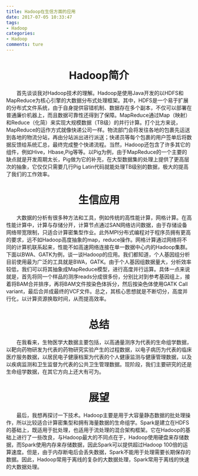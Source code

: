```yaml
---
title: Hadoop在生信方面的应用
date: 2017-07-05 10:33:47
tags:
- Hadoop
categories:
- Hadoop
comments: ture
---
```


# <center>Hadoop简介
&emsp;&emsp;首先谈谈我对Hadoop技术的理解。Hadoop是使用Java开发的以HDFS和MapReduce为核心引擎的大数据分布式处理框架。其中，HDFS是一个易于扩展的分布式文件系统，由于自身提供容错机制、数据存在多个副本，不仅可以部署在普通廉价机器上，而且数据可靠性还得到了保障。MapReduce通过Map（映射）和Reduce（化简）来实现大规模数据（TB级）的并行计算。打个比方来说，MapReduce的运作方式就像快递公司一样。物流部门会将发往各地的包裹先运送到各地的物流分站，再由分站派出进行派送；快递员等每个包裹的用户签单后将数据反馈给系统汇总，最终完成整个快递流程。当然，Hadoop还包含了许多其它的组件，例如Hive，Hbase,Pig等等。以Pig为例，由于MapReduce的一个主要的缺点就是开发周期太长，Pig做为它的补充，在大型数据集的处理上提供了更高层次的抽象，它仅仅只需要几行Pig Latin代码就能处理TB级别的数据，极大的提高了我们的工作效率。
# <center>生信应用
&emsp;&emsp;大数据的分析有很多种方法和工具，例如传统的高性能计算，网格计算。在高性能计算中，计算与存储分开，计算节点通过SAN网络访问数据，由于存储设备网络带宽限制，只适合计算密集型作业。此外MPI分布式编程对于程序员拥有更高的要求，远不如Hadoop高度抽象的map，reduce操作。网格计算通过网络将不同的计算机联系起来，性能不如高速网络连接在单一数据中心内的Hadoop集群。
下面以BWA、GATK为例，谈一谈Hadoop的应用。我们都知道，个人基因组分析目前使用最为广泛的工具就是BWA，GATK。由于个人基因组数据量大，分析效率较低，我们可以将其抽象成MapReduce模型，进行高度并行运算。具体一点来说就是，首先将同一个样品的测序reads分成很多份，分别比对到参考基因组上，接着将BAM合并排序，再将BAM文件按染色体拆分，然后按染色体使用GATK Call variant，最后合并成最终的VCF文件。总之，其核心思想就是不断切分，高度并行化，以计算资源换取时间，从而提高效率。

# <center>总结
&emsp;&emsp;在我看来，生物医学大数据主要包括，以高通量测序为代表的生命组学数据，以靶向药物研发为代表的药物研究实验产生的过程数据，以电子病历为代表的临床医疗服务数据，以居民电子健康档案为代表的个人健康监测与健康管理数据，以及以疾病监测和卫生监督为代表的公共卫生管理数据。现阶段，我们主要研究的还是生命组学数据，在其它方向上还大有可为。
# <center>展望
&emsp;&emsp;最后，我想再探讨一下技术。Hadoop主要是用于大容量静态数据的批处理操作，所以比较适合计算密集型和拥有海量数据的生命组学。Spark是建立在HDFS的基础上，既适用于批处理，也适用于流处理的混合架构框架。它在Hadoop的基础上进行了一些改良，与Hadoop最大的不同点在于，Hadoop使用硬盘来存储数据，而Spark使用内存来存储数据，因此Spark可以提供超过Hadoop 100倍的运算速度。但是，由于内存断电后会丢失数据，Spark不能用于处理需要长期保存的数据。因此，Hadoop常用于离线的复杂的大数据处理，Spark常用于离线的快速的大数据处理。